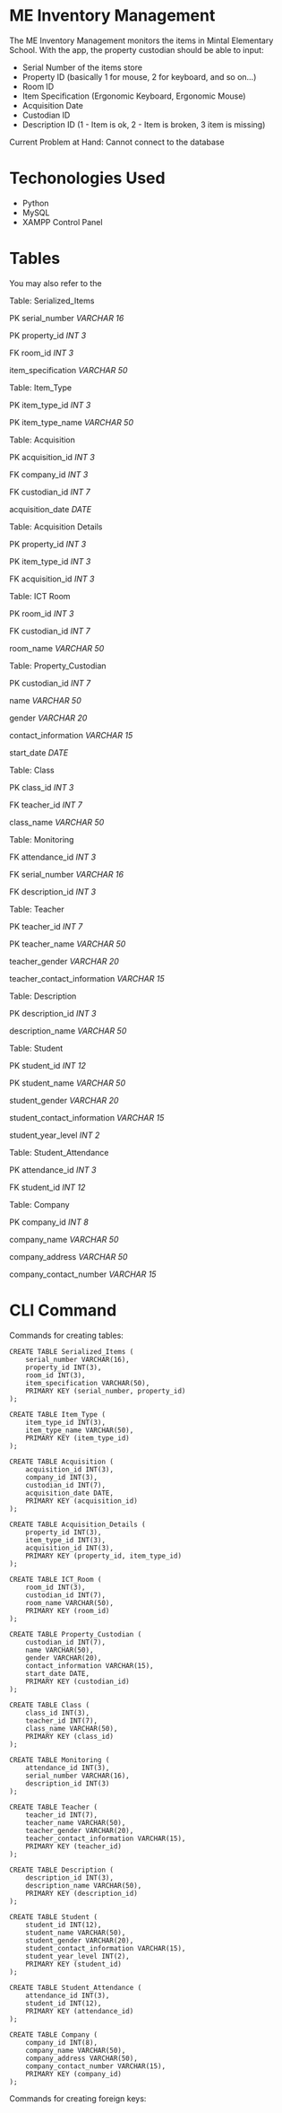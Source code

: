 # ME Inventory Management

The ME Inventory Management monitors the items in Mintal Elementary School. With the app, the property custodian should be able to input:

- Serial Number of the items store
- Property ID (basically 1 for mouse, 2 for keyboard, and so on…)
- Room ID
- Item Specification (Ergonomic Keyboard, Ergonomic Mouse)
- Acquisition Date
- Custodian ID
- Description ID (1 - Item is ok, 2 - Item is broken, 3 item is missing)

Current Problem at Hand: Cannot connect to the database

# Techonologies Used

- Python
- MySQL
- XAMPP Control Panel

# Tables

You may also refer to the 

Table: Serialized_Items

PK serial_number *VARCHAR 16*

PK property_id *INT 3*

FK room_id *INT 3*

item_specification *VARCHAR 50*

Table: Item_Type

PK item_type_id *INT 3*

PK item_type_name *VARCHAR 50*

Table: Acquisition

PK acquisition_id *INT 3*

FK company_id *INT 3*

FK custodian_id *INT 7*

acquisition_date *DATE*

Table: Acquisition Details

PK property_id *INT 3*

PK item_type_id *INT 3*

FK acquisition_id *INT 3*

Table: ICT Room

PK room_id *INT 3*

FK custodian_id *INT 7*

room_name *VARCHAR 50*

Table: Property_Custodian

PK custodian_id *INT 7*

name *VARCHAR 50*

gender *VARCHAR 20*

contact_information *VARCHAR 15*

start_date *DATE*

Table: Class

PK class_id *INT 3*

FK teacher_id *INT 7*

class_name *VARCHAR 50*

Table: Monitoring

FK attendance_id *INT 3*

FK serial_number *VARCHAR 16*

FK description_id *INT 3*

Table: Teacher

PK teacher_id *INT 7*

PK teacher_name *VARCHAR 50*

teacher_gender *VARCHAR 20*

teacher_contact_information *VARCHAR 15*

Table: Description

PK description_id *INT 3*

description_name *VARCHAR 50*

Table: Student

PK student_id *INT 12*

PK student_name *VARCHAR 50*

student_gender *VARCHAR 20*

student_contact_information *VARCHAR 15*

student_year_level *INT 2*

Table: Student_Attendance

PK attendance_id *INT 3*

FK student_id *INT 12*

Table: Company

PK company_id *INT 8*

company_name *VARCHAR 50*

company_address *VARCHAR 50*

company_contact_number *VARCHAR 15*

# CLI Command

Commands for creating tables:

```
CREATE TABLE Serialized_Items (
    serial_number VARCHAR(16),
    property_id INT(3),
    room_id INT(3),
    item_specification VARCHAR(50),
    PRIMARY KEY (serial_number, property_id)
);

CREATE TABLE Item_Type (
    item_type_id INT(3),
    item_type_name VARCHAR(50),
    PRIMARY KEY (item_type_id)
);

CREATE TABLE Acquisition (
    acquisition_id INT(3),
    company_id INT(3),
    custodian_id INT(7),
    acquisition_date DATE,
    PRIMARY KEY (acquisition_id)
);

CREATE TABLE Acquisition_Details (
    property_id INT(3),
    item_type_id INT(3),
    acquisition_id INT(3),
    PRIMARY KEY (property_id, item_type_id)
);

CREATE TABLE ICT_Room (
    room_id INT(3),
    custodian_id INT(7),
    room_name VARCHAR(50),
    PRIMARY KEY (room_id)
);

CREATE TABLE Property_Custodian (
    custodian_id INT(7),
    name VARCHAR(50),
    gender VARCHAR(20),
    contact_information VARCHAR(15),
    start_date DATE,
    PRIMARY KEY (custodian_id)
);

CREATE TABLE Class (
    class_id INT(3),
    teacher_id INT(7),
    class_name VARCHAR(50),
    PRIMARY KEY (class_id)
);

CREATE TABLE Monitoring (
    attendance_id INT(3),
    serial_number VARCHAR(16),
    description_id INT(3)
);

CREATE TABLE Teacher (
    teacher_id INT(7),
    teacher_name VARCHAR(50),
    teacher_gender VARCHAR(20),
    teacher_contact_information VARCHAR(15),
    PRIMARY KEY (teacher_id)
);

CREATE TABLE Description (
    description_id INT(3),
    description_name VARCHAR(50),
    PRIMARY KEY (description_id)
);

CREATE TABLE Student (
    student_id INT(12),
    student_name VARCHAR(50),
    student_gender VARCHAR(20),
    student_contact_information VARCHAR(15),
    student_year_level INT(2),
    PRIMARY KEY (student_id)
);

CREATE TABLE Student_Attendance (
    attendance_id INT(3),
    student_id INT(12),
    PRIMARY KEY (attendance_id)
);

CREATE TABLE Company (
    company_id INT(8),
    company_name VARCHAR(50),
    company_address VARCHAR(50),
    company_contact_number VARCHAR(15),
    PRIMARY KEY (company_id)
);
```

Commands for creating foreign keys: